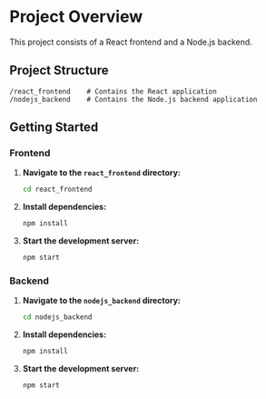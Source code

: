 # Project Overview

This project consists of a React frontend and a Node.js backend.

## Project Structure

```plaintext
/react_frontend    # Contains the React application
/nodejs_backend    # Contains the Node.js backend application
```

## Getting Started

### Frontend

1. **Navigate to the `react_frontend` directory:**

   ```bash
   cd react_frontend
   ```

2. **Install dependencies:**

   ```bash
   npm install
   ```

3. **Start the development server:**

   ```bash
   npm start
   ```

### Backend

1. **Navigate to the `nodejs_backend` directory:**

   ```bash
   cd nodejs_backend
   ```

2. **Install dependencies:**

   ```bash
   npm install
   ```

3. **Start the development server:**

   ```bash
   npm start
   ```
